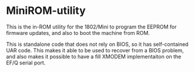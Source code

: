 # MiniROM-utility

This is the in-ROM utility for the 1802/Mini to program the EEPROM for firmware updates, and also to boot the machine from ROM.

This is standalone code that does not rely on BIOS, so it has self-contained UAR code. This makes it able to be used to recover from a BIOS problem, and also makes it possible to have a fill XMODEM implementaiton on the EF/Q serial port.


